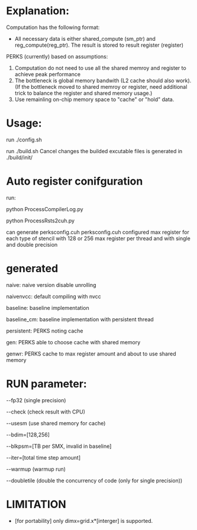 # Explanation:
 Computation has the following format:
  - All necessary data is either shared_compute (sm_ptr) and reg_compute(reg_ptr). The result is stored to result register (register)

 PERKS (currently) based on assumptions:
  1. Computation do not need to use all the shared memroy and register to achieve peak performance
  2. The bottleneck is global memory bandwith (L2 cache should also work). (If the bottleneck moved to shared memroy or register, need additional trick to balance the register and shared memory usage.) 
  3. Use remainling on-chip memory space to "cache" or "hold" data.

 # Usage:
  run ./config.sh 
  
  run ./build.sh
  Cancel changes
  the builded excutable files is generated in ./build/init/
  
 # Auto register conifguration
run:

  python ProcessCompilerLog.py

  python ProcessRsts2cuh.py

can generate perksconfig.cuh
perksconfig.cuh configured max register for each type of stencil with 128 or 256 max register per thread and with single and double precision

# generated
naive:    naive version disable unrolling

naivenvcc: default compiling with nvcc

baseline: baseline implementation

baseline_cm: baseline implementation with persistent thread

persistent: PERKS noting cache

gen: PERKS able to choose cache with shared memory

genwr: PERKS cache to max register amount and about to use shared memory

# RUN parameter:
--fp32 (single precision)

--check (check result with CPU)

--usesm (use shared memory for cache)

--bdim=[128,256]

--blkpsm=[TB per SMX, invalid in baseline]

--iter=[total time step amount]

--warmup (warmup run)

--doubletile (double the concurrency of code (only for single precision))

 # LIMITATION 
- [for portability] only dimx=grid.x*[interger] is supported. 

